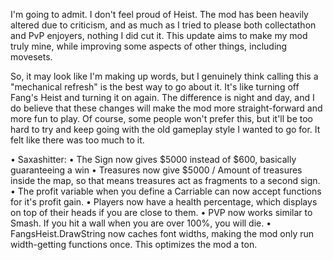 I'm going to admit. I don't feel proud of Heist. The mod has been heavily altered due to criticism, and as much as I tried to please both collectathon and PvP enjoyers, nothing I did cut it. This update aims to make my mod truly mine, while improving some aspects of other things, including movesets.

So, it may look like I'm making up words, but I genuinely think calling this a "mechanical refresh" is the best way to go about it. It's like turning off Fang's Heist and turning it on again. The difference is night and day, and I do believe that these changes will make the mod more straight-forward and more fun to play. Of course, some people won't prefer this, but it'll be too hard to try and keep going with the old gameplay style I wanted to go for. It felt like there was too much to it.

• Saxashitter:
	• The Sign now gives $5000 instead of $600, basically guaranteeing a win
	• Treasures now give $5000 / Amount of treasures inside the map, so that means treasures act as fragments to a second sign.
	• The profit variable when you define a Carriable can now accept functions for it's profit gain.
	• Players now have a health percentage, which displays on top of their heads if you are close to them.
	• PVP now works similar to Smash. If you hit a wall when you are over 100%, you will die.
	• FangsHeist.DrawString now caches font widths, making the mod only run width-getting functions once. This optimizes the mod a ton.
